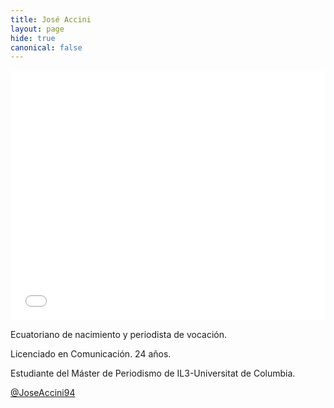 ```yaml
---
title: José Accini
layout: page
hide: true
canonical: false
---
```





<iframe id="datawrapper-chart-p78ah" src="//datawrapper.dwcdn.net/p78ah/1/" scrolling="no" frameborder="0" allowtransparency="true" style="width: 0; min-width: 100% !important;" height="400"></iframe><script type="text/javascript">if("undefined"==typeof window.datawrapper)window.datawrapper={};window.datawrapper["p78ah"]={},window.datawrapper["p78ah"].embedDeltas={"100":573,"200":478,"300":417,"400":400,"500":400,"700":400,"800":383,"900":383,"1000":383},window.datawrapper["p78ah"].iframe=document.getElementById("datawrapper-chart-p78ah"),window.datawrapper["p78ah"].iframe.style.height=window.datawrapper["p78ah"].embedDeltas[Math.min(1e3,Math.max(100*Math.floor(window.datawrapper["p78ah"].iframe.offsetWidth/100),100))]+"px",window.addEventListener("message",function(a){if("undefined"!=typeof a.data["datawrapper-height"])for(var b in a.data["datawrapper-height"])if("p78ah"==b)window.datawrapper["p78ah"].iframe.style.height=a.data["datawrapper-height"][b]+"px"});</script>


Ecuatoriano de nacimiento y periodista de vocación.

Licenciado en Comunicación. 24 años.

Estudiante del Máster de Periodismo de IL3-Universitat de Columbia.

[@JoseAccini94](https://twitter.com/JoseAccini94)
